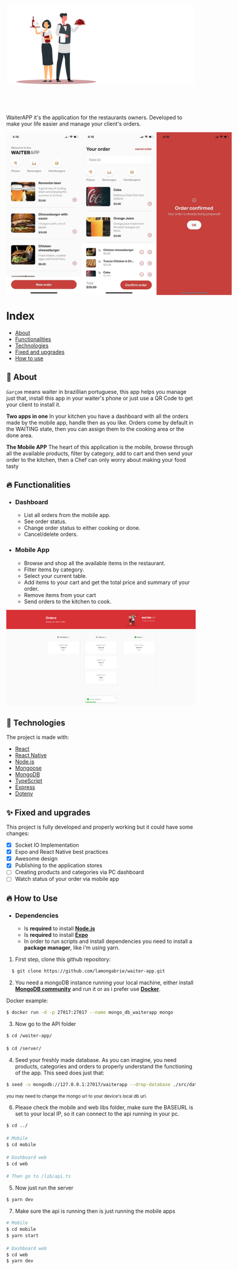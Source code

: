 <h3 align="center">
  <div align="center">
    <img src="./.github/logo.svg" style="width: 500px" alt="Waiter APP Logo" />
  </div>
  <br><br>
  <br>
</h3>

<p>WaiterAPP it's the application for the restaurants owners. Developed to make your life easier and manage your client's orders.</p>

<div align="center" style="display: flex">
  <img style="width: 200px" src="./.github/mob_1.jpg" />
  <img style="width: 200px" src="./.github/mob_3.jpg" />
  <img style="width: 200px" src="./.github/mob_4.jpg" />
</div>

# Index

- [About](#about)
- [Functionalities](#functionalities)
- [Technologies](#technologies)
- [Fixed and upgrades](#fixed-and-upgraded)
- [How to use](#how-to-use)

<a id="about"></a>

## :bookmark: About

`Garçom` means waiter in brazillian portuguese, this app helps you manage just that, install this app in your waiter's phone or just use a QR Code to get your client to install it.

<b>Two apps in one</b>
In your kitchen you have a dashboard with all the orders made by the mobile app, handle then as you like. Orders come by default in the WAITING state, then you can assign them to the cooking area or the done area.

<b>The Mobile APP</b>
The heart of this application is the mobile, browse through all the available products, filter by category, add to cart and then send your order to the kitchen, then a Chef can only worry about making your food tasty


<a id="functionalities"></a>

## :fire: Functionalities

- ### **Dashboard**

  - List all orders from the mobile app.
  - See order status.
  - Change order status to either cooking or done.
  - Cancel/delete orders. 

- ### **Mobile App**

  - Browse and shop all the available items in the restaurant.
  - Filter items by category.
  - Select your current table.
  - Add items to your cart and get the total price and summary of your order.
  - Remove items from your cart
  - Send orders to the kitchen to cook.

<a id="technologies"></a>

<img src="./.github/dashboard.png">

## :rocket: Technologies

The project is made with:


- [React](https://reactjs.org/)
- [React Native](https://reactnative.dev/)
- [Node.js](https://nodejs.org/en/)
- [Mongoose](https://mongoosejs.com/)
- [MongoDB](https://mongodb.com/)
- [TypeScript](https://www.typescriptlang.org/)
- [Express](https://expressjs.com/)
- [Dotenv](https://www.npmjs.com/package/dotenv)

<a id="fixed-and-upgraded"></a>
## ✨ Fixed and upgrades

This project is fully developed and properly working but it could have some changes:

- [x] Socket IO Implementation
- [x] Expo and React Native best practices
- [x] Awesome design
- [x] Publishing to the application stores
- [ ] Creating products and categories via PC dashboard
- [ ] Watch status of your order via mobile app

<a id="how-to-use"></a>

## :fire: How to Use
- ### **Dependencies**

  - Is **required** to install **[Node.js](https://nodejs.org/en/)**
  - Is **required** to install **[Expo](https://expo.dev//)**
  - In order to run scripts and install dependencies you need to install a **package manager**, like i'm using yarn.

1. First step, clone this github repository:

```sh
  $ git clone https://github.com/lamongabrie/waiter-app.git
```

2. You need a mongoDB instance running your local machine, either install **[MongoDB community](https://www.mongodb.com/try/download/community)** and run it or as i prefer use **[Docker](https://www.docker.com/)**.

Docker example:

```sh
$ docker run -d -p 27017:27017 --name mongo_db_waiterapp mongo
```

3. Now go to the API folder

```sh
$ cd /waiter-app/

$ cd /server/
```

4. Seed your freshly made database. As you can imagine, you need products, categories and orders to properly understand the functioning of the app. This seed does just that:

```sh
$ seed -u mongodb://127.0.0.1:27017/waiterapp --drop-database ./src/database/seeds/data
```
<small>you may need to change the mongo url to your device's local db url.</small>

6. Please check the mobile and web libs folder, make sure the BASEURL is set to your local IP, so it can connect to the api running in your pc.

```sh
$ cd ../

# Mobile
$ cd mobile

# Dashboard web
$ cd web

# Then go to /lib/api.ts
```

5. Now just run the server
```sh
$ yarn dev
```

7. Make sure the api is running then is just running the mobile apps
```sh
# Mobile
$ cd mobile
$ yarn start

# Dashboard web
$ cd web
$ yarn dev
```
